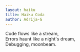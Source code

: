 ```yaml
---
layout: haiku
title: Haiku Coda
author: Adrija-G
---
```


Code flows like a stream,<br>
Errors haunt like a night's dream,<br>
Debugging, moonbeam.<br>
